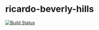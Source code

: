 # ricardo-beverly-hills

[![Build Status](https://travis-ci.com/kohded/ricardo-beverly-hills.svg?token=dq9Wz7CBPGTe2bFRaAf3&branch=master)](https://travis-ci.com/kohded/ricardo-beverly-hills)